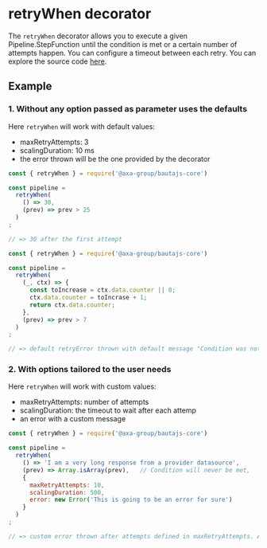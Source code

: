 # retryWhen decorator

The `retryWhen` decorator allows you to execute a given Pipeline.StepFunction until the condition is met or a certain number of attempts happen. You can configure a timeout between each retry. You can explore the source code [here](../../packages/bautajs-core/src/decorators/retry-when.ts).

## Example

### 1. Without any option passed as parameter uses the defaults

Here `retryWhen` will work with default values:

- maxRetryAttempts: 3
- scalingDuration: 10 ms
- the error thrown will be the one provided by the decorator


```js
const { retryWhen } = require('@axa-group/bautajs-core')

const pipeline =
  retryWhen(
    () => 30,
    (prev) => prev > 25
  )
;

// => 30 after the first attempt
```

```js
const { retryWhen } = require('@axa-group/bautajs-core')

const pipeline =
  retryWhen(
    (_, ctx) => {
      const toIncrease = ctx.data.counter || 0;
      ctx.data.counter = toIncrase + 1;
      return ctx.data.counter;
    },
    (prev) => prev > 7
  )
;

// => default retryError thrown with default message "Condition was not meet in 3 retries." (the condition is not meet before 3 attempts)
```

### 2. With options tailored to the user needs

Here `retryWhen` will work with custom values:

- maxRetryAttempts: number of attempts
- scalingDuration: the timeout to wait after each attemp
- an error with a custom message


```js
const { retryWhen } = require('@axa-group/bautajs-core')

const pipeline =
  retryWhen(
    () => 'I am a very long response from a provider datasource',
    (prev) => Array.isArray(prev),   // Condition will never be met,
    {
      maxRetryAttempts: 10,
      scalingDuration: 500,
      error: new Error('This is going to be an error for sure')
    }
  )
;

// => custom error thrown after attempts defined in maxRetryAttempts. After each attemp we will wait scalingDuration time
```
